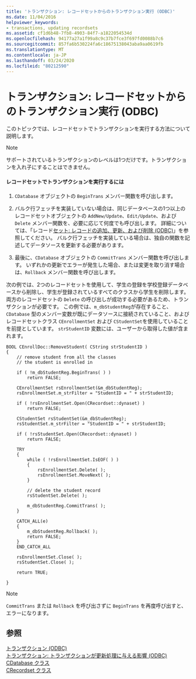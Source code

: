 ```yaml
---
title: 'トランザクション: レコードセットからのトランザクション実行 (ODBC)'
ms.date: 11/04/2016
helpviewer_keywords:
- transactions, updating recordsets
ms.assetid: cf1d6b48-7fb8-4903-84f7-a1822054534d
ms.openlocfilehash: 94177a27a1f99a8c9c37b7fce3f697fd0088b7c6
ms.sourcegitcommit: 857fa6b530224fa6c18675138043aba9aa0619fb
ms.translationtype: MT
ms.contentlocale: ja-JP
ms.lasthandoff: 03/24/2020
ms.locfileid: "80212590"
---
```

# <a name="transaction-performing-a-transaction-in-a-recordset-odbc"></a>トランザクション: レコードセットからのトランザクション実行 (ODBC)

このトピックでは、レコードセットでトランザクションを実行する方法について説明します。

> [!NOTE]
>  サポートされているトランザクションのレベルは1つだけです。トランザクションを入れ子にすることはできません。

#### <a name="to-perform-a-transaction-in-a-recordset"></a>レコードセットでトランザクションを実行するには

1. `CDatabase` オブジェクトの `BeginTrans` メンバー関数を呼び出します。

1. バルク行フェッチを実装していない場合は、同じデータベースの1つ以上のレコードセットオブジェクトの `AddNew/Update`、`Edit/Update`、および `Delete` メンバー関数を、必要に応じて何度でも呼び出します。 詳細については、「レコード[セット: レコードの追加、更新、および削除 (ODBC)](../../data/odbc/recordset-adding-updating-and-deleting-records-odbc.md)」を参照してください。 バルク行フェッチを実装している場合は、独自の関数を記述してデータソースを更新する必要があります。

1. 最後に、`CDatabase` オブジェクトの `CommitTrans` メンバー関数を呼び出します。 いずれかの更新でエラーが発生した場合、または変更を取り消す場合は、`Rollback` メンバー関数を呼び出します。

次の例では、2つのレコードセットを使用して、学生の登録を学校登録データベースから削除し、学生が登録されているすべてのクラスから学生を削除します。 両方のレコードセットの `Delete` の呼び出しが成功する必要があるため、トランザクションが必要です。 この例では、`m_dbStudentReg`が存在すること、`CDatabase` 型のメンバー変数が既にデータソースに接続されていること、およびレコードセットクラス `CEnrollmentSet` および `CStudentSet`を使用していることを前提としています。 `strStudentID` 変数には、ユーザーから取得した値が含まれます。

```
BOOL CEnrollDoc::RemoveStudent( CString strStudentID )
{
    // remove student from all the classes
    // the student is enrolled in

    if ( !m_dbStudentReg.BeginTrans( ) )
        return FALSE;

    CEnrollmentSet rsEnrollmentSet(&m_dbStudentReg);
    rsEnrollmentSet.m_strFilter = "StudentID = " + strStudentID;

    if ( !rsEnrollmentSet.Open(CRecordset::dynaset) )
        return FALSE;

    CStudentSet rsStudentSet(&m_dbStudentReg);
    rsStudentSet.m_strFilter = "StudentID = " + strStudentID;

    if ( !rsStudentSet.Open(CRecordset::dynaset) )
        return FALSE;

    TRY
    {
        while ( !rsEnrollmentSet.IsEOF( ) )
        {
            rsEnrollmentSet.Delete( );
            rsEnrollmentSet.MoveNext( );
        }

        // delete the student record
        rsStudentSet.Delete( );

        m_dbStudentReg.CommitTrans( );
    }

    CATCH_ALL(e)
    {
        m_dbStudentReg.Rollback( );
        return FALSE;
    }
    END_CATCH_ALL

    rsEnrollmentSet.Close( );
    rsStudentSet.Close( );

    return TRUE;

}
```

> [!NOTE]
>  `CommitTrans` または `Rollback` を呼び出さずに `BeginTrans` を再度呼び出すと、エラーになります。

## <a name="see-also"></a>参照

[トランザクション (ODBC)](../../data/odbc/transaction-odbc.md)<br/>
[トランザクション: トランザクションが更新処理に与える影響 (ODBC)](../../data/odbc/transaction-how-transactions-affect-updates-odbc.md)<br/>
[CDatabase クラス](../../mfc/reference/cdatabase-class.md)<br/>
[CRecordset クラス](../../mfc/reference/crecordset-class.md)
